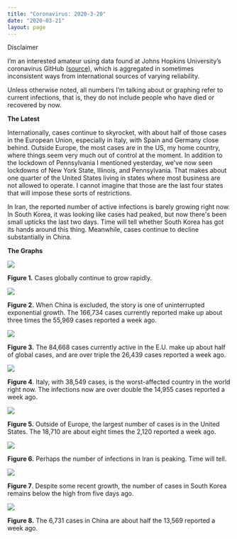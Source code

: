 ```yaml
---
title: "Coronavirus: 2020-3-20"
date: "2020-03-21"
layout: page
---
```


Disclaimer

I’m an interested amateur using data found at Johns Hopkins University’s coronavirus GitHub ([source](https://github.com/CSSEGISandData/COVID-19/tree/master/csse_covid_19_data/csse_covid_19_daily_reports)), which is aggregated in sometimes inconsistent ways from international sources of varying reliability.

Unless otherwise noted, all numbers I’m talking about or graphing refer to current infections, that is, they do not include people who have died or recovered by now.

**The Latest**

Internationally, cases continue to skyrocket, with about half of those cases in the European Union, especially in Italy, with Spain and Germany close behind. Outside Europe, the most cases are in the US, my home country, where things seem very much out of control at the moment. In addition to the lockdown of Pennsylvania I mentioned yesterday, we've now seen lockdowns of New York State, Illinois, and Pennsylvania. That makes about one quarter of the United States living in states where most business are not allowed to operate. I cannot imagine that those are the last four states that will impose these sorts of restrictions.

In Iran, the reported number of active infections is barely growing right now. In South Korea, it was looking like cases had peaked, but now there's been small upticks the last two days. Time will tell whether South Korea has got its hands around this thing. Meanwhile, cases continue to decline substantially in China.

**The Graphs**

![](../../i/8j.png)

**Figure 1.** Cases globally continue to grow rapidly.

![](../../i/8k.png)

**Figure 2.** When China is excluded, the story is one of uninterrupted exponential growth. The 166,734 cases currently reported make up about three times the 55,969 cases reported a week ago.

![](../../i/8l.png)

**Figure 3.** The 84,668 cases currently active in the E.U. make up about half of global cases, and are over triple the 26,439 cases reported a week ago.

![](../../i/8m.png)

**Figure 4**. Italy, with 38,549 cases, is the worst-affected country in the world right now. The infections now are over double the 14,955 cases reported a week ago.

![](../../i/8n.png)

**Figure 5.** Outside of Europe, the largest number of cases is in the United States. The 18,710 are about eight times the 2,120 reported a week ago.

![](../../i/8o.png)

**Figure 6.** Perhaps the number of infections in Iran is peaking. Time will tell.

![](../../i/8p.png)

**Figure 7**. Despite some recent growth, the number of cases in South Korea remains below the high from five days ago.

![](../../i/8q.png)

**Figure 8.** The 6,731 cases in China are about half the 13,569 reported a week ago.
